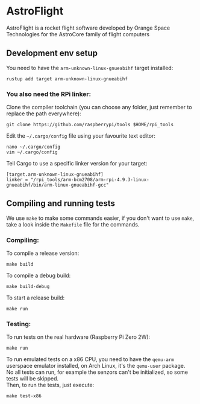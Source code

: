 # AstroFlight

AstroFlight is a rocket flight software developed by Orange Space Technologies for the AstroCore family of flight computers

## Development env setup
You need to have the `arm-unknown-linux-gnueabihf` target installed:  
```
rustup add target arm-unknown-linux-gnueabihf
```

### You also need the RPi linker:
Clone the compiler toolchain (you can choose any folder, just remember to replace the path everywhere):  
```
git clone https://github.com/raspberrypi/tools $HOME/rpi_tools
```
Edit the `~/.cargo/config` file using your favourite text editor:  
```
nano ~/.cargo/config
vim ~/.cargo/config
```
Tell Cargo to use a specific linker version for your target:  
```
[target.arm-unknown-linux-gnueabihf]
linker = "/rpi_tools/arm-bcm2708/arm-rpi-4.9.3-linux-gnueabihf/bin/arm-linux-gnueabihf-gcc"
```

## Compiling and running tests
We use `make` to make some commands easier, if you don't want to use `make`, take a look inside the `Makefile` file for the commands.  
### Compiling:
To compile a release version:  
```
make build
```
To compile a debug build:  
```
make build-debug
```
To start a release build:  
```
make run
```
### Testing:
To run tests on the real hardware (Raspberry Pi Zero 2W):  
```
make run
```
To run emulated tests on a x86 CPU, you need to have the `qemu-arm` userspace emulator installed, on Arch Linux, it's the `qemu-user` package.  
No all tests can run, for example the senzors can't be initialized, so some tests will be skipped.  
Then, to run the tests, just execute:  
```
make test-x86
```
